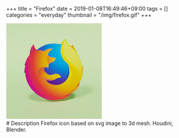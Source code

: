 +++
title = "Firefox"
date = 2019-01-08T16:49:46+09:00
tags = []
categories = "everyday"
thumbnail = "/img/firefox.gif"
+++

<div class="image">
<img src="/img/firefox.gif" style="max-width: 480px;">
</div>

<div class="description">
# Description
Firefox icon based on svg image to 3d mesh. Houdini, Blender.